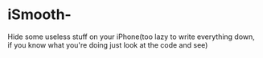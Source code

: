 # iSmooth-
Hide some useless stuff on your iPhone(too lazy to write everything down, if you know what you're doing just look at the code and see)

